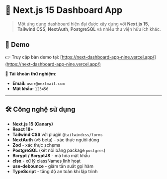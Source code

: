 # 🧭 Next.js 15 Dashboard App

> Một ứng dụng dashboard hiện đại được xây dựng với **Next.js 15**, **Tailwind CSS**, **NextAuth**, **PostgreSQL** và nhiều thư viện hữu ích khác.

## 🚀 Demo

👉 Truy cập bản demo tại: [https://next-dashboard-app-nine.vercel.app/](https://next-dashboard-app-nine.vercel.app/)

🧪 **Tài khoản thử nghiệm**:

- **Email:** `user@nextmail.com`  
- **Mật khẩu:** `123456`

---

## 🛠️ Công nghệ sử dụng

- **Next.js 15 (Canary)**
- **React 18+**
- **Tailwind CSS** với plugin `@tailwindcss/forms`
- **NextAuth** (v5 beta) - xác thực người dùng
- **Zod** - xác thực schema
- **PostgreSQL** (kết nối bằng package `postgres`)
- **Bcrypt / BcryptJS** - mã hóa mật khẩu
- **clsx** - xử lý classNames linh hoạt
- **use-debounce** - giảm tần suất gọi hàm
- **TypeScript** - tăng độ an toàn khi lập trình

